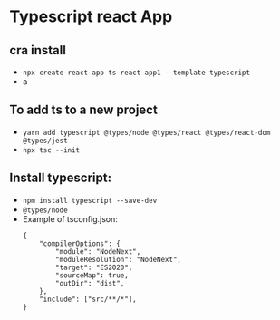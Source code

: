 # Typescript react App

## cra install 
- `npx create-react-app ts-react-app1 --template typescript`
- a

## To add ts to a new project

- `yarn add typescript @types/node @types/react @types/react-dom @types/jest`
- `npx tsc --init`

## Install typescript:

- `npm install typescript --save-dev`
- `@types/node`
- Example of tsconfig.json:
    ```
    {
        "compilerOptions": {
            "module": "NodeNext",
            "moduleResolution": "NodeNext",
            "target": "ES2020",
            "sourceMap": true,
            "outDir": "dist",
        },
        "include": ["src/**/*"],
    }
    ```
